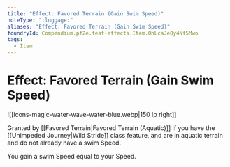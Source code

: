 ```yaml
---
title: "Effect: Favored Terrain (Gain Swim Speed)"
noteType: ":luggage:"
aliases: "Effect: Favored Terrain (Gain Swim Speed)"
foundryId: Compendium.pf2e.feat-effects.Item.OhLcaJeQy4Nf5Mwo
tags:
  - Item
---
```


# Effect: Favored Terrain (Gain Swim Speed)
![[icons-magic-water-wave-water-blue.webp|150 lp right]]

Granted by [[Favored Terrain|Favored Terrain (Aquatic)]] if you have the [[Unimpeded Journey|Wild Stride]] class feature, and are in aquatic terrain and do not already have a swim Speed.

You gain a swim Speed equal to your Speed.
